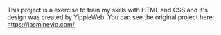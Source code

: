 This project is a exercise to train my skills with HTML and CSS and it's design was created by YippieWeb.
You can see the original project here: https://jasmineyip.com/
